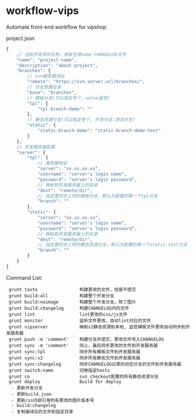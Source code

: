workflow-vips
=============

Automate front-end workflow for vipshop

project.json

```javascript
{
	// 当前开发项目名称，用来生成name-CHANGELOG文件
	"name": "project-name",
	"description": "about project",
	"branches": {
		// svn服务器地址
		"remote": "https://svn.server.url/branches/",
		// 分支放置目录
		"base": "branches",
		// 模板分支(可以指定多个，value留空)
		"tpl": {
			"tpl-branch-demo": ""
		},
		// 静态资源分支(可以指定多个, 开发分支:测试分支)
		"static": {
			"static-branch-demo": "static-branch-demo-test"
		}
	},
	// 开发服务器配置
	"server": {
		"tpl": {
			// 服务器地址
			"server": "xx.xx.xx.xx",
			"username": "server's login name",
			"password": "server's login password",
			// 映射到开发服务器上的目录
			"dest": "remote/dir",
			// 指定要同步上传的模板分支，默认为配置的第一个tpl分支
			"branch": ""
		},
		"static": {
			"server": "xx.xx.xx.xx",
			"username": "server's login name",
			"password": "server's login password",
			// 映射到开发服务器上的目录
			"dest": "remote/dir",
			// 指定要同步上传的静态资源分支，默认为配置的第一个static-test分支
			"branch": ""
		}
	}
}
```

Command List:

	 grunt taste                构建更改的文件，但是不提交
	 grunt build:all            构建整个开发分支
	 grunt build:noimage        构建整个开发分支，除了图片
	 grunt build:changelog      构建CHANGELOG内的文件
	 grunt lint                 lint更改的css/js文件
	 grunt monitor              监听文件更改，自动lint对应的文件
	 grunt vipserver            映射s2静态资源到本地, 监控模板文件更改自动同步到开发服务器
	 grunt push -m 'comment'    构建分支并提交，更改文件写入CHANGELOG
	 grunt sync -m 'comment'    同上，最后同步更改的文件到开发服务器
	 grunt sync:tpl             同步所有模板文件到开发服务器
	 grunt sync:s2              同步所有静态文件到开发服务器
	 grunt sync:changelog       同步CHANGELOG记录的对应分支的文件到开发服务器
	 grunt switch:name          切换指定hosts
	 grunt co                   svn checkout配置的所有静态资源分支
	 grunt deploy               Build for deploy
	  - 更新开发分支
	  - 更新build.json
	  - 更新css内部引用的有更改的图片版本号
	  - build:changelog
	  - 复制编译后的文件到指定目录